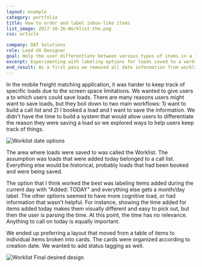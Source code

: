 ```yaml
---
layout: example
category: portfolio
title: How to order and label inbox-like items
list_image: 2017-10-26-Worklist-thm.png
css: article

company: DAT Solutions
role: Lead UX Designer
goal: Help the user differentiate between various types of items in a list of saved loads.
excerpt: Experimenting with labeling options for loads saved to a worklist for later action. Tricky because there were two main reasons to save a load to a worklist.
end_result: As a first pass we removed all date information from worklist items and planned further research investigate how users wanted to use the worklist.
---
```


In the mobile freight matching application, it was harder to keep track of specific loads due to the screen space limitations. We wanted to give users a to which users could save loads. There are many reasons users might want to save loads, but they boil down to two main workflows: 1) want to build a call list and 2) I booked a load and I want to save the information. We didn't have the time to build a system that would allow users to differentiate the reason they were saving a load so we explored ways to help users keep track of things. 

![Worklist date options]({{site.baseurl}}/assets/images/2017-10-26-Worklist.png)

The area where loads were saved to was called the Worklist. The assumption was loads that were added today belonged to a call list. Everything else would be historical, probably loads that had been booked and were being saved. 

The option that I think worked the best was labeling items added during the current day with "Added: TODAY" and everything else gets a month/day label. The other options seemed to have more cognitive load, or had information that wasn't helpful. For instance, showing the time added for items added today makes them visually different and easy to pick out, but then the user is parsing the time. At this point, the time has no relevance. Anything to call on today is equally important. 

We ended up preferring a layout that moved from a table of items to individual items broken into cards. The cards were organized according to creation date. We wanted to add status tagging as well. 

![Worklist Final desired design]({{site.baseurl}}/assets/images/2017-10-26-Final-Worklist.png)

